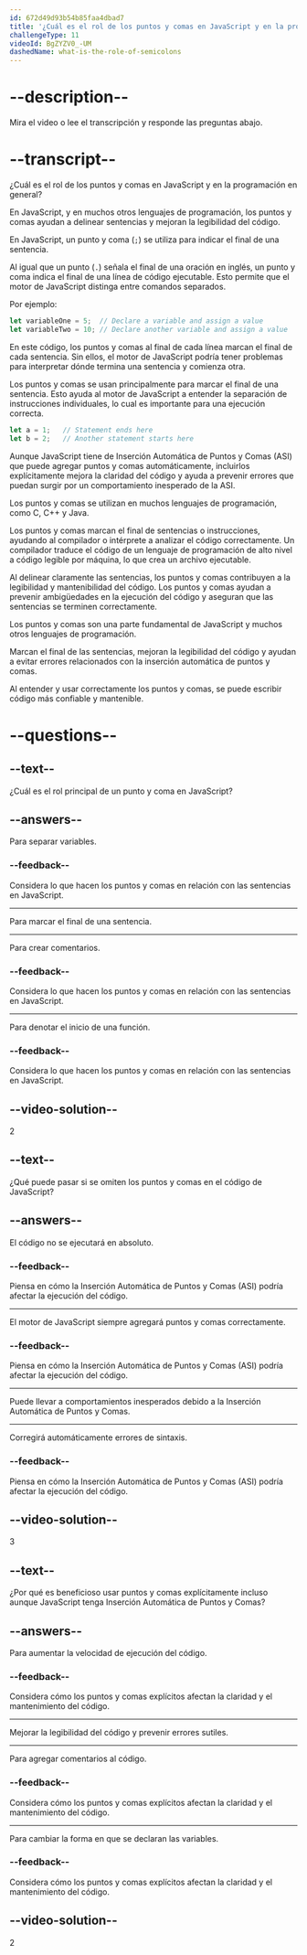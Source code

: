 ```yaml
---
id: 672d49d93b54b85faa4dbad7
title: '¿Cuál es el rol de los puntos y comas en JavaScript y en la programación en general?'
challengeType: 11
videoId: BgZYZV0_-UM
dashedName: what-is-the-role-of-semicolons
---
```


# --description--

Mira el video o lee el transcripción y responde las preguntas abajo.

# --transcript--

¿Cuál es el rol de los puntos y comas en JavaScript y en la programación en general?

En JavaScript, y en muchos otros lenguajes de programación, los puntos y comas ayudan a delinear sentencias y mejoran la legibilidad del código.

En JavaScript, un punto y coma (`;`) se utiliza para indicar el final de una sentencia.

Al igual que un punto (`.`) señala el final de una oración en inglés, un punto y coma indica el final de una línea de código ejecutable. Esto permite que el motor de JavaScript distinga entre comandos separados.

Por ejemplo:

```js
let variableOne = 5;  // Declare a variable and assign a value
let variableTwo = 10; // Declare another variable and assign a value
```

En este código, los puntos y comas al final de cada línea marcan el final de cada sentencia. Sin ellos, el motor de JavaScript podría tener problemas para interpretar dónde termina una sentencia y comienza otra.

Los puntos y comas se usan principalmente para marcar el final de una sentencia. Esto ayuda al motor de JavaScript a entender la separación de instrucciones individuales, lo cual es importante para una ejecución correcta.

```js
let a = 1;   // Statement ends here
let b = 2;   // Another statement starts here
```

Aunque JavaScript tiene de Inserción Automática de Puntos y Comas (ASI) que puede agregar puntos y comas automáticamente, incluirlos explícitamente mejora la claridad del código y ayuda a prevenir errores que puedan surgir por un comportamiento inesperado de la ASI.

Los puntos y comas se utilizan en muchos lenguajes de programación, como C, C++ y Java.

Los puntos y comas marcan el final de sentencias o instrucciones, ayudando al compilador o intérprete a analizar el código correctamente. Un compilador traduce el código de un lenguaje de programación de alto nivel a código legible por máquina, lo que crea un archivo ejecutable.

Al delinear claramente las sentencias, los puntos y comas contribuyen a la legibilidad y mantenibilidad del código. Los puntos y comas ayudan a prevenir ambigüedades en la ejecución del código y aseguran que las sentencias se terminen correctamente.

Los puntos y comas son una parte fundamental de JavaScript y muchos otros lenguajes de programación.

Marcan el final de las sentencias, mejoran la legibilidad del código y ayudan a evitar errores relacionados con la inserción automática de puntos y comas.

Al entender y usar correctamente los puntos y comas, se puede escribir código más confiable y mantenible.

# --questions--

## --text--

¿Cuál es el rol principal de un punto y coma en JavaScript?

## --answers--

Para separar variables.

### --feedback--

Considera lo que hacen los puntos y comas en relación con las sentencias en JavaScript.

---

Para marcar el final de una sentencia.

---

Para crear comentarios.

### --feedback--

Considera lo que hacen los puntos y comas en relación con las sentencias en JavaScript.

---

Para denotar el inicio de una función.

### --feedback--

Considera lo que hacen los puntos y comas en relación con las sentencias en JavaScript.

## --video-solution--

2

## --text--

¿Qué puede pasar si se omiten los puntos y comas en el código de JavaScript?

## --answers--

El código no se ejecutará en absoluto.

### --feedback--

Piensa en cómo la Inserción Automática de Puntos y Comas (ASI) podría afectar la ejecución del código.

---

El motor de JavaScript siempre agregará puntos y comas correctamente.

### --feedback--

Piensa en cómo la Inserción Automática de Puntos y Comas (ASI) podría afectar la ejecución del código.

---

Puede llevar a comportamientos inesperados debido a la Inserción Automática de Puntos y Comas.

---

Corregirá automáticamente errores de sintaxis.

### --feedback--

Piensa en cómo la Inserción Automática de Puntos y Comas (ASI) podría afectar la ejecución del código.

## --video-solution--

3

## --text--

¿Por qué es beneficioso usar puntos y comas explícitamente incluso aunque JavaScript tenga Inserción Automática de Puntos y Comas?

## --answers--

Para aumentar la velocidad de ejecución del código.

### --feedback--

Considera cómo los puntos y comas explícitos afectan la claridad y el mantenimiento del código.

---

Mejorar la legibilidad del código y prevenir errores sutiles.

---

Para agregar comentarios al código.

### --feedback--

Considera cómo los puntos y comas explícitos afectan la claridad y el mantenimiento del código.

---

Para cambiar la forma en que se declaran las variables.

### --feedback--

Considera cómo los puntos y comas explícitos afectan la claridad y el mantenimiento del código.

## --video-solution--

2
